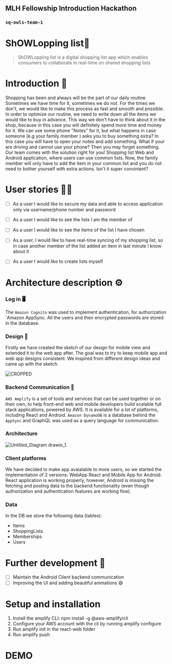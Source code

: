 ## MLH Fellowship Introduction Hackathon
### `sq-owls-team-1`

# ShOWLopping list:blue_book:

> ShOWLopping list is a digital shopping list app which enables consumers to collaborate in real-time on shared shopping lists

# Introduction :open_book:

Shopping has been and always will be the part of our daily routine. Sometimes we have time for it, sometimes we do not. For the times we don't, we would like to make this process as fast and smooth and possible. In order to optimize our routine, we need to write down all the items we would like to buy in advance. This way we don't have to think about it in the shop, because in this case you will definitely spend more time and money for it. We can use some phone "Notes" for it, but what happens in case someone (e.g your family member ) asks you to buy something extra? In this case you will have to open your notes and add something. What if your are driving and cannot use your phone? Then you may forget something. Our team comes with the solution right for you! Shopping list Web and Android application, where users can use common lists. Now, the family member will only have to add the item in your common list and you do not need to bother yourself with extra actions. Isn't it super convinient?

# User stories :frowning_man:

- [ ] As a user I would like to secure my data and able to access application only via username/phone number and password
- [ ] As a user I would like to see the lists I am the member of
- [ ] As a user I would like to see the items of the list I have chosen
- [ ] As a user, I would like to have real-time syncing of my shopping list, so in case another member of the list added an item in last minute I know about it
- [ ] As a user I would like to create lists myself


# Architecture description ⚙️
### Log in :desktop_computer:

 The `Amazon Cognito` was used to implement authentication, for authorization `Amazon AppSync. All the users and their encrypted passwords are stored in the  database.


### Design :rice_scene:

Firstly we have created the sketch of our design for mobile view and extended it to the web app after. The goal was to try to keep mobile app and web app designs consistent. We inspired from different design ideas and came up with the sketch.

![CROPPED](https://user-images.githubusercontent.com/57729718/134720778-97386586-8938-4146-ac1a-00a71b842e92.png)




### Backend Communication :email:

`AWS Amplify`  is a set of tools and services that can be used together or on their own, to help front-end web and mobile developers build scalable full stack applications, powered by AWS. It is available for a lot of platforms, including React and Android. `Amazon DynamoDB` is a database behind the `AppSync` and GraphQL was used as a query language for communication.

### Architecture
![Untitled_Diagram drawio_1](https://user-images.githubusercontent.com/57729718/134559332-bb81b704-a3ea-48e5-8091-a184d878864f.png).

### Client platforms
We have decided to make app avaialable to more users, so we started the implementation of 2 versions: WebApp React and Mobile App for Android. React application is working properly, however, Android is missing the fetching and posting data to the backend functionality (even though authorization and authentication features are working fine).

### Data
In the DB we store the following data (tables):
- Items
- ShoppingLists
- Memberships
- Users


# Further development :stars:
- [ ] Maintain the Android Client backend communication
- [ ] Improving the UI and adding beautiful animations :smile:

# Setup and installation
1. Install the amplify CLI: npm install -g @aws-amplify/cli
2. Configure your AWS account with the cli by running amplify configure
3. Run amplify init in the react-web folder
4. Run amplify push


# DEMO









